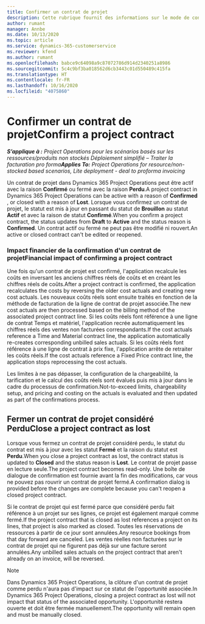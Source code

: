 ```yaml
---
title: Confirmer un contrat de projet
description: Cette rubrique fournit des informations sur le mode de confirmation d'un contrat dans Project Operations.
author: rumant
manager: Annbe
ms.date: 10/13/2020
ms.topic: article
ms.service: dynamics-365-customerservice
ms.reviewer: kfend
ms.author: rumant
ms.openlocfilehash: babce9c64098a9c87072786d914d2340251a8986
ms.sourcegitcommit: 5c4c9bf3ba018562d6cb3443c01d550489c415fa
ms.translationtype: HT
ms.contentlocale: fr-FR
ms.lasthandoff: 10/16/2020
ms.locfileid: "4075860"
---
```

# <a name="confirm-a-project-contract"></a><span data-ttu-id="41f5e-103">Confirmer un contrat de projet</span><span class="sxs-lookup"><span data-stu-id="41f5e-103">Confirm a project contract</span></span>

<span data-ttu-id="41f5e-104">_**S’applique à :** Project Operations pour les scénarios basés sur les ressources/produits non stockés Déploiement simplifié – Traiter la facturation pro forma_</span><span class="sxs-lookup"><span data-stu-id="41f5e-104">_**Applies To:** Project Operations for resource/non-stocked based scenarios, Lite deployment - deal to proforma invoicing_</span></span>

<span data-ttu-id="41f5e-105">Un contrat de projet dans Dynamics 365 Project Operations peut être actif avec la raison **Confirmé** ou fermé avec la raison **Perdu**.</span><span class="sxs-lookup"><span data-stu-id="41f5e-105">A project contract in Dynamics 365 Project Operations can be active with a reason of **Confirmed** , or closed with a reason of **Lost**.</span></span> <span data-ttu-id="41f5e-106">Lorsque vous confirmez un contrat de projet, le statut est mis à jour en passant du statut de **Brouillon** au statut **Actif** et avec la raison de statut **Confirmé**.</span><span class="sxs-lookup"><span data-stu-id="41f5e-106">When you confirm a project contract, the status updates from **Draft** to **Active** and the status reason is **Confirmed**.</span></span> <span data-ttu-id="41f5e-107">Un contrat actif ou fermé ne peut pas être modifié ni rouvert.</span><span class="sxs-lookup"><span data-stu-id="41f5e-107">An active or closed contract can't be edited or reopened.</span></span> 

### <a name="financial-impact-of-confirming-a-project-contract"></a><span data-ttu-id="41f5e-108">Impact financier de la confirmation d'un contrat de projet</span><span class="sxs-lookup"><span data-stu-id="41f5e-108">Financial impact of confirming a project contract</span></span>

<span data-ttu-id="41f5e-109">Une fois qu'un contrat de projet est confirmé, l'application recalcule les coûts en inversant les anciens chiffres réels de coûts et en créant les chiffres réels de coûts.</span><span class="sxs-lookup"><span data-stu-id="41f5e-109">After a project contract is confirmed, the application recalculates the costs by reversing the older cost actuals and creating new cost actuals.</span></span> <span data-ttu-id="41f5e-110">Les nouveaux coûts réels sont ensuite traités en fonction de la méthode de facturation de la ligne de contrat de projet associée.</span><span class="sxs-lookup"><span data-stu-id="41f5e-110">The new cost actuals are then processed based on the billing method of the associated project contract line.</span></span> <span data-ttu-id="41f5e-111">Si les coûts réels font référence à une ligne de contrat Temps et matériel, l'application recrée automatiquement les chiffres réels des ventes non facturées correspondants.</span><span class="sxs-lookup"><span data-stu-id="41f5e-111">If the cost actuals reference a Time and Material contract line, the application automatically re-creates corresponding unbilled sales actuals.</span></span> <span data-ttu-id="41f5e-112">Si les coûts réels font référence à une ligne de contrat à prix fixe, l'application arrête de retraiter les coûts réels.</span><span class="sxs-lookup"><span data-stu-id="41f5e-112">If the cost actuals reference a Fixed Price contract line, the application stops reprocessing the cost actuals.</span></span>

<span data-ttu-id="41f5e-113">Les limites à ne pas dépasser, la configuration de la chargeabilité, la tarification et le calcul des coûts réels sont évalués puis mis à jour dans le cadre du processus de confirmation.</span><span class="sxs-lookup"><span data-stu-id="41f5e-113">Not-to-exceed limits, chargeability setup, and pricing and costing on the actuals is evaluated and then updated as part of the confirmations process.</span></span>

## <a name="close-a-project-contract-as-lost"></a><span data-ttu-id="41f5e-114">Fermer un contrat de projet considéré Perdu</span><span class="sxs-lookup"><span data-stu-id="41f5e-114">Close a project contract as lost</span></span>

<span data-ttu-id="41f5e-115">Lorsque vous fermez un contrat de projet considéré perdu, le statut du contrat est mis à jour avec les statut **Fermé** et la raison du statut est **Perdu**.</span><span class="sxs-lookup"><span data-stu-id="41f5e-115">When you close a project contract as lost, the contract status is updated to **Closed** and the status reason is **Lost**.</span></span> <span data-ttu-id="41f5e-116">Le contrat de projet passe en lecture seule.</span><span class="sxs-lookup"><span data-stu-id="41f5e-116">The project contract becomes read-only.</span></span> <span data-ttu-id="41f5e-117">Une boîte de dialogue de confirmation est fournie avant la fin des modifications, car vous ne pouvez pas rouvrir un contrat de projet fermé.</span><span class="sxs-lookup"><span data-stu-id="41f5e-117">A confirmation dialog is provided before the changes are complete because you can't reopen a closed project contract.</span></span>

<span data-ttu-id="41f5e-118">Si le contrat de projet qui est fermé parce que considéré perdu fait référence à un projet sur ses lignes, ce projet est également marqué comme fermé.</span><span class="sxs-lookup"><span data-stu-id="41f5e-118">If the project contract that is closed as lost references a project on its lines, that project is also marked as closed.</span></span> <span data-ttu-id="41f5e-119">Toutes les réservations de ressources à partir de ce jour sont annulées.</span><span class="sxs-lookup"><span data-stu-id="41f5e-119">Any resource bookings from that day forward are canceled.</span></span> <span data-ttu-id="41f5e-120">Les ventes réelles non facturées sur le contrat de projet qui ne figurent pas déjà sur une facture seront annulées.</span><span class="sxs-lookup"><span data-stu-id="41f5e-120">Any unbilled sales actuals on the project contract that aren't already on an invoice, will be reversed.</span></span>

> [!NOTE]
> <span data-ttu-id="41f5e-121">Dans Dynamics 365 Project Operations, la clôture d'un contrat de projet comme perdu n'aura pas d'impact sur ce statut de l'opportunité associée.</span><span class="sxs-lookup"><span data-stu-id="41f5e-121">In Dynamics 365 Project Operations, closing a project contract as lost will not impact that status of the associated opportunity.</span></span> <span data-ttu-id="41f5e-122">L'opportunité restera ouverte et doit être fermée manuellement.</span><span class="sxs-lookup"><span data-stu-id="41f5e-122">The opportunity will remain open and must be manually closed.</span></span>
